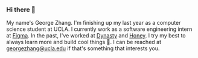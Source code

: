 ### Hi there 👋

My name's George Zhang. I'm finishing up my last year as a computer science student at UCLA. I currently work as a software engineering intern at [Figma](https://www.figma.com). In the past, I've worked at [Dynasty](https://www.dynasty.com) and [Honey](https://www.joinhoney.com). I try my best to always learn more and build cool things 🌱.  I can be reached at georgezhang@ucla.edu if that's something that interests you. 

<!--
**grgzhng/grgzhng** is a ✨ _special_ ✨ repository because its `README.md` (this file) appears on your GitHub profile.

Here are some ideas to get you started:

- 🔭 I’m currently working on ...
- 🌱 I’m currently learning ...
- 👯 I’m looking to collaborate on ...
- 🤔 I’m looking for help with ...
- 💬 Ask me about ...
- 📫 How to reach me: ...
- 😄 Pronouns: ...
- ⚡ Fun fact: ...
-->
